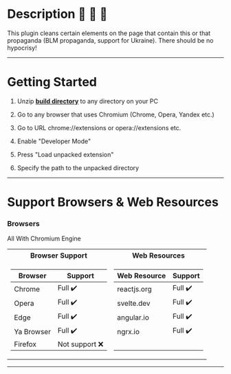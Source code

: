 # Description :purple_heart: :purple_heart: :purple_heart:

This plugin cleans certain elements on the page that contain this or that propaganda (BLM propaganda, support for
Ukraine). There should be no hypocrisy!

---

# Getting Started

1. Unzip <u><b>build directory</b></u> to any directory on your PC

2. Go to any browser that uses Chromium (Chrome, Opera, Yandex etc.)

3. Go to URL chrome://extensions or opera://extensions etc.

4. Enable "Developer Mode"

5. Press "Load unpacked extension"

6. Specify the path to the unpacked directory

---

# Support Browsers & Web Resources

### Browsers

All With Chromium Engine

<table>
<tr>
  <th>Browser Support</th>
   <th>Web Resources</th></tr>
<tr>

<td>

| Browser      | Support          |
|--------------|------------------|
| Chrome       | Full ✔️          |
| Opera        | Full ✔️          |
| Edge         | Full ✔️          |
| Ya Browser   | Full ✔️          |  
| Firefox      | Not support ❌️   |

</td>

<td>

| Web Resource | Support    |
|--------------|------------|
| reactjs.org  | Full ✔️    |
| svelte.dev   | Full ✔️    |
| angular.io   | Full ✔️    |
| ngrx.io      | Full ✔️    |
|              | ️          |

</td>
</tr> 
</table>

---